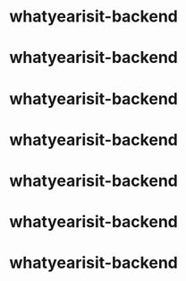 # whatyearisit-backend
# whatyearisit-backend
# whatyearisit-backend
# whatyearisit-backend
# whatyearisit-backend
# whatyearisit-backend
# whatyearisit-backend
